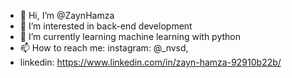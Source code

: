 - 👋 Hi, I’m @ZaynHamza
- 👀 I’m interested in back-end development
- 🌱 I’m currently learning machine learning with python
- 📫 How to reach me: instagram: @_nvsd, 
-    linkedin: https://www.linkedin.com/in/zayn-hamza-92910b22b/
